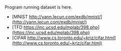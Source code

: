 Program running dataset is here.

- [MNIST http://yann.lecun.com/exdb/mnist/](http://yann.lecun.com/exdb/mnist/)
- [TFD https://inc.ucsd.edu/mplab/398.php](https://inc.ucsd.edu/mplab/398.php)
- [CIFAR http://www.cs.toronto.edu/~kriz/cifar.html](http://www.cs.toronto.edu/~kriz/cifar.html)